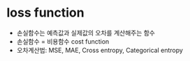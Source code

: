 # loss function

- 손실함수는 예측값과 실제값의 오차를 계산해주는 함수
- 손실함수 = 비용함수 cost function
- 오차계산법: MSE, MAE, Cross entropy, Categorical entropy
